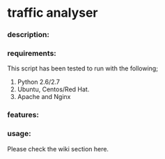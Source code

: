 # traffic analyser

### description:

### requirements:

This script has been tested to run with the following;

1. Python 2.6/2.7
1. Ubuntu, Centos/Red Hat.
1. Apache and Nginx

### features:

### usage:

Please check the wiki section here.
